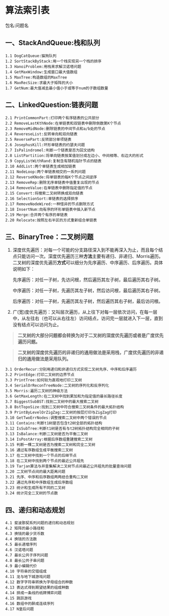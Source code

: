# 算法索引表 #
包名:问题名
## 一、StackAndQueue:栈和队列 ##
    1.1 DogCatQueue:猫狗队列
    1.2 SortStackByStack:用一个栈实现另一个栈的排序
    1.3 HanoiProblem:用栈来求解汉诺塔问题
    1.4 GetMaxWindow:生成窗口最大值数组
    1.5 MaxTree:构造数组的MaxTree
    1.6 MaxRecSize:求最大子矩阵的大小
    1.7 GetNum:最大值减去最小值小于或等于num的子数组数量
## 二、LinkedQuestion:链表问题 ##
    2.1 PrintCommonPart:打印两个有序链表的公共部分
    2.2 RemoveLastKthNode:在单链表和双链表中删除倒数第K个节点
    2.3 RemoveMidNode:删除链表的中间节点和a/b处的节点
    2.4 RevereseList:反转单向和双向链表
    2.5 ReversePart:反转部分单项链表
    2.6 JosephusKill:环形单链表的约瑟夫问题
    2.7 IsPalindromel:判断一个链表是否为回文结构
    2.8 ListPartition:将单向链表按某值划分成左边小、中间相等、右边大的形式
    2.9 CopyListWithRand:复制含有随机指针节点的链表
    2.10 AddList:两个单链表生成相加链表
    2.11 NodeLoop:两个单链表相交的一系列问题
    2.12 ReverseKNode:将单链表的每K个节点之间逆序
    2.13 RemoveRep:删除无序单链表中值重复出现的节点
    2.14 RemoveValue:在单链表中删除指定值的节点
    2.15 Convert:将搜索二叉树转换成双向链表
    2.16 SelectionSort:单链表的选择排序
    2.17 RemoveNodeWired:一种怪异的节点删除方式
    2.18 InsertNum:向有序的环形单链表中插入新节点
    2.19 Merge:合并两个有序的单链表
    2.20 Relocate:按照左右半区的方式重新组合单链表
## 三、BinaryTree：二叉树问题 ##
 
1. 深度优先遍历：对每一个可能的分支路径深入到不能再深入为止，而且每个结点只能访问一次。深度优先遍历三种**方法**主要有递归、非递归、Morris遍历。二叉树的深度优先遍历**方式**可以细分为先序遍历、中序遍历、后序遍历。具体说明如下：
   
   
    先序遍历：对任一子树，先访问根，然后遍历其左子树，最后遍历其右子树。
    
    中序遍历：对任一子树，先遍历其左子树，然后访问根，最后遍历其右子树。
    
    后序遍历：对任一子树，先遍历其左子树，然后遍历其右子树，最后访问根。

2. 广(宽)度优先遍历：又叫层次遍历，从上往下对每一层依次访问，在每一层中，从左往右（也可以从右往左）访问结点，访问完一层就进入下一层，直到没有结点可以访问为止。　　　

> **二叉树的大部分问题都会转换为对于二叉树的深度优先遍历或者是广度优先遍历问题。**

> **二叉树的深度优先遍历的非递归的通用做法是采用栈，广度优先遍历的非递归的通用做法是采用队列。**

    3.1 OrderRecur:分别用递归和非递归方式实现二叉树先序、中序和后序遍历
	3.2 PrintEdge:打印二叉树的边界节点
	3.3 PrintTree:如何较为直观地打印二叉树
	3.4 SerialOrReconTreeNode:二叉树的序列化和反序列化
	3.5 Morris:遍历二叉树的神级方法
	3.6 GetMaxLength:在二叉树中找到累加和为指定值的最长路径长度
	3.7 BiggestSubBST:找到二叉树中的最大搜索二叉树
	3.8 BstTopoSize:找到二叉树中符合搜索二叉树条件的最大拓扑结构
	3.9 PrintByLevelOrZigZag:二叉树的按层打印与ZigZag打印
	3.10 GetTwoErrNodes:调整搜索二叉树中两个错误的节点
	3.11 Contains:判断t1树是否包含t2树全部的拓扑结构
	3.12 IsSubTree:判断t1树是否有与t2树拓扑结构完全相同的子树
	3.13 IsBalance:判断二叉树是否为平衡二叉树
	3.14 IsPostArray:根据后序数组重建搜索二叉树
	3.15 判断一棵二叉树是否为搜索二叉树和完全二叉树
	3.16 通过有序数组生成平衡搜索二叉树
	3.17 在二叉树中找到一个节点的后继节点
	3.18 在二叉树中找到两个节点的最近公共祖先
	3.19 Tarjan算法与并查集解决二叉树节点间最近公共祖先的批量查询问题
	3.20 二叉树节点间的最大距离问题
	3.21 先序、中序和后序数组两两结合重构二叉树
	3.22 通过先序和中序数组生成后序数组
	3.23 统计和生成所有不同的二叉树
	3.24 统计完全二叉树的节点数

## 四、递归和动态规划 ##

    4.1 斐波那契系列问题的递归和动态规划
    4.2 矩阵的最小路径和
    4.3 换钱的最少货币数
    4.4 换钱的方法数
    4.5 最长递增序列
    4.6 汉诺塔问题
    4.7 最长公共子序列问题
    4.8 最长公共子串问题
    4.9 最小编辑代价
    4.10 字符串的交错组成
    4.11 龙与地下城游戏问题
    4.12 数字字符串转换为字母组合的种数
    4.13 表达式得到期望结果的组成种数
    4.14 排成一条线的纸牌博弈问题
    4.15 跳跃游戏
    4.16 数组中的醉成连续序列
    4.17 N皇后问题
